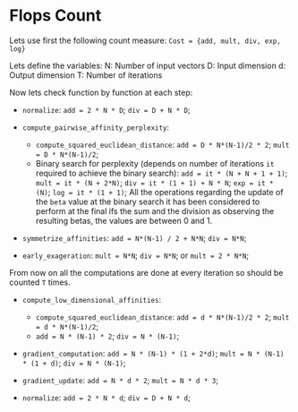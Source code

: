 # Flops Count

Lets use first the following count measure:
`Cost = {add, mult, div, exp, log}`

Lets define the variables:
N: Number of input vectors
D: Input dimension
d: Output dimension
T: Number of iterations


Now lets check function by function at each step:

* `normalize`:
`add = 2 * N * D`;
`div = D + N * D`;

* `compute_pairwise_affinity_perplexity`:
    * `compute_squared_euclidean_distance`:
    `add = D * N*(N-1)/2 * 2`;
    `mult = D * N*(N-1)/2`;
    * Binary search for perplexity (depends on number of iterations `it` required to achieve the binary search):
    `add = it * (N + N + 1 + 1)`;
    `mult = it * (N + 2*N)`;
    `div = it * (1 + 1) + N * N`;
    `exp = it * (N)`;
    `log = it * (1 + 1)`;
    All the operations regarding the update of the `beta` value at the binary search it has been considered to perform at the final ifs the sum and the division as observing the resulting betas, the values are between 0 and 1.

* `symmetrize_affinities`:
`add = N*(N-1) / 2 + N*N`;
`div = N*N`;

* `early_exageration`:
`mult = N*N`;
`div = N*N`;
or `mult = 2 * N*N`;

From now on all the computations are done at every iteration so should be counted `T` times.

* `compute_low_dimensional_affinities`:
    * `compute_squared_euclidean_distance`:
    `add = d * N*(N-1)/2 * 2`;
    `mult = d * N*(N-1)/2`;
    * `add = N * (N-1) * 2`; `div = N * (N-1)`;

* `gradient_computation`:
`add = N * (N-1) * (1 + 2*d)`;
`mult = N * (N-1) * (1 + d)`;
`div = N * (N-1)`;

* `gradient_update`:
`add = N * d * 2`;
`mult = N * d * 3`;

* `normalize`:
`add = 2 * N * d`;
`div = D + N * d`;
